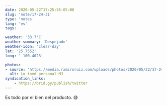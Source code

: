 ```yaml
---
date: 2020-05-22T17:25:55-05:00
slug: 'note/17-24-31'
type: 'notes'
lang: 'es'
tags:

weather: '33.7°C'
weather-summary: 'Despejado'
weather-icon: 'clear-day'
lat: '25.7552'
long: '-100.4023'

photos:
- source: 'https://media.ramiroruiz.com/uploads/photos/2020/05/22/17-24-31/took-it-personal-mj.jpeg'
  alt: Lo tomó personal MJ
syndication_links:
    - https://brid.gy/publish/twitter
---
```

Es todo por el bien del producto. 😅 